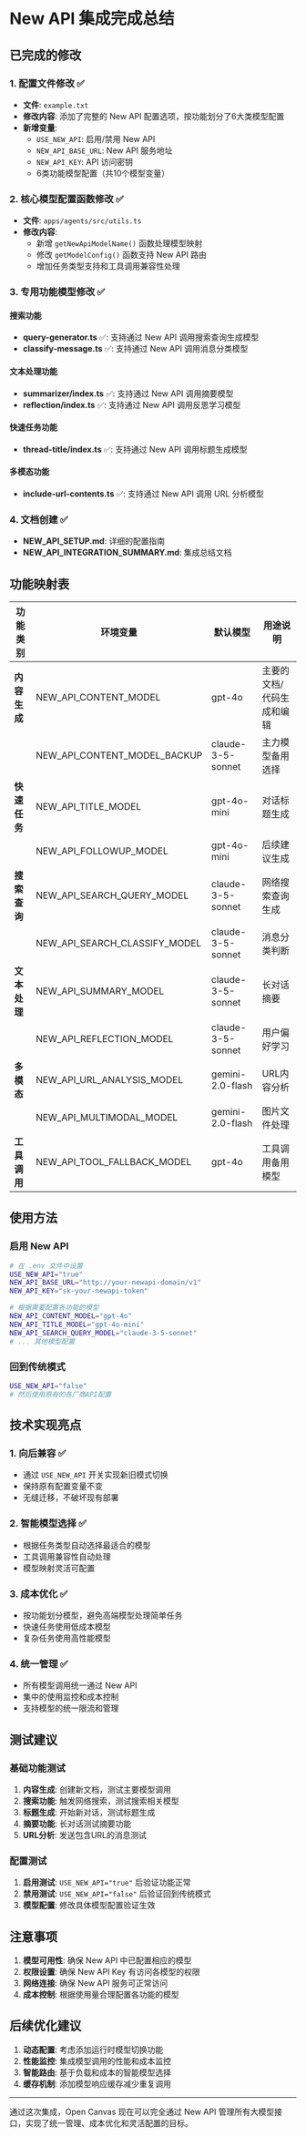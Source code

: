 # New API 集成完成总结

## 已完成的修改

### 1. 配置文件修改 ✅
- **文件**: `example.txt`
- **修改内容**: 添加了完整的 New API 配置选项，按功能划分了6大类模型配置
- **新增变量**:
  - `USE_NEW_API`: 启用/禁用 New API
  - `NEW_API_BASE_URL`: New API 服务地址
  - `NEW_API_KEY`: API 访问密钥
  - 6类功能模型配置（共10个模型变量）

### 2. 核心模型配置函数修改 ✅
- **文件**: `apps/agents/src/utils.ts`
- **修改内容**: 
  - 新增 `getNewApiModelName()` 函数处理模型映射
  - 修改 `getModelConfig()` 函数支持 New API 路由
  - 增加任务类型支持和工具调用兼容性处理

### 3. 专用功能模型修改 ✅

#### 搜索功能
- **query-generator.ts** ✅: 支持通过 New API 调用搜索查询生成模型
- **classify-message.ts** ✅: 支持通过 New API 调用消息分类模型

#### 文本处理功能  
- **summarizer/index.ts** ✅: 支持通过 New API 调用摘要模型
- **reflection/index.ts** ✅: 支持通过 New API 调用反思学习模型

#### 快速任务功能
- **thread-title/index.ts** ✅: 支持通过 New API 调用标题生成模型

#### 多模态功能
- **include-url-contents.ts** ✅: 支持通过 New API 调用 URL 分析模型

### 4. 文档创建 ✅
- **NEW_API_SETUP.md**: 详细的配置指南
- **NEW_API_INTEGRATION_SUMMARY.md**: 集成总结文档

## 功能映射表

| 功能类别 | 环境变量 | 默认模型 | 用途说明 |
|---------|---------|---------|----------|
| **内容生成** | NEW_API_CONTENT_MODEL | gpt-4o | 主要的文档/代码生成和编辑 |
| | NEW_API_CONTENT_MODEL_BACKUP | claude-3-5-sonnet | 主力模型备用选择 |
| **快速任务** | NEW_API_TITLE_MODEL | gpt-4o-mini | 对话标题生成 |
| | NEW_API_FOLLOWUP_MODEL | gpt-4o-mini | 后续建议生成 |
| **搜索查询** | NEW_API_SEARCH_QUERY_MODEL | claude-3-5-sonnet | 网络搜索查询生成 |
| | NEW_API_SEARCH_CLASSIFY_MODEL | claude-3-5-sonnet | 消息分类判断 |
| **文本处理** | NEW_API_SUMMARY_MODEL | claude-3-5-sonnet | 长对话摘要 |
| | NEW_API_REFLECTION_MODEL | claude-3-5-sonnet | 用户偏好学习 |
| **多模态** | NEW_API_URL_ANALYSIS_MODEL | gemini-2.0-flash | URL内容分析 |
| | NEW_API_MULTIMODAL_MODEL | gemini-2.0-flash | 图片文件处理 |
| **工具调用** | NEW_API_TOOL_FALLBACK_MODEL | gpt-4o | 工具调用备用模型 |

## 使用方法

### 启用 New API
```bash
# 在 .env 文件中设置
USE_NEW_API="true"
NEW_API_BASE_URL="http://your-newapi-domain/v1"
NEW_API_KEY="sk-your-newapi-token"

# 根据需要配置各功能的模型
NEW_API_CONTENT_MODEL="gpt-4o"
NEW_API_TITLE_MODEL="gpt-4o-mini"
NEW_API_SEARCH_QUERY_MODEL="claude-3-5-sonnet"
# ... 其他模型配置
```

### 回到传统模式
```bash
USE_NEW_API="false"
# 然后使用原有的各厂商API配置
```

## 技术实现亮点

### 1. 向后兼容 ✅
- 通过 `USE_NEW_API` 开关实现新旧模式切换
- 保持原有配置变量不变
- 无缝迁移，不破坏现有部署

### 2. 智能模型选择 ✅
- 根据任务类型自动选择最适合的模型
- 工具调用兼容性自动处理
- 模型映射灵活可配置

### 3. 成本优化 ✅
- 按功能划分模型，避免高端模型处理简单任务
- 快速任务使用低成本模型
- 复杂任务使用高性能模型

### 4. 统一管理 ✅
- 所有模型调用统一通过 New API
- 集中的使用监控和成本控制
- 支持模型的统一限流和管理

## 测试建议

### 基础功能测试
1. **内容生成**: 创建新文档，测试主要模型调用
2. **搜索功能**: 触发网络搜索，测试搜索相关模型
3. **标题生成**: 开始新对话，测试标题生成
4. **摘要功能**: 长对话测试摘要功能
5. **URL分析**: 发送包含URL的消息测试

### 配置测试
1. **启用测试**: `USE_NEW_API="true"` 后验证功能正常
2. **禁用测试**: `USE_NEW_API="false"` 后验证回到传统模式
3. **模型配置**: 修改具体模型配置验证生效

## 注意事项

1. **模型可用性**: 确保 New API 中已配置相应的模型
2. **权限设置**: 确保 New API Key 有访问各模型的权限
3. **网络连接**: 确保 New API 服务可正常访问
4. **成本控制**: 根据使用量合理配置各功能的模型

## 后续优化建议

1. **动态配置**: 考虑添加运行时模型切换功能
2. **性能监控**: 集成模型调用的性能和成本监控
3. **智能路由**: 基于负载和成本的智能模型选择
4. **缓存机制**: 添加模型响应缓存减少重复调用

---

通过这次集成，Open Canvas 现在可以完全通过 New API 管理所有大模型接口，实现了统一管理、成本优化和灵活配置的目标。
